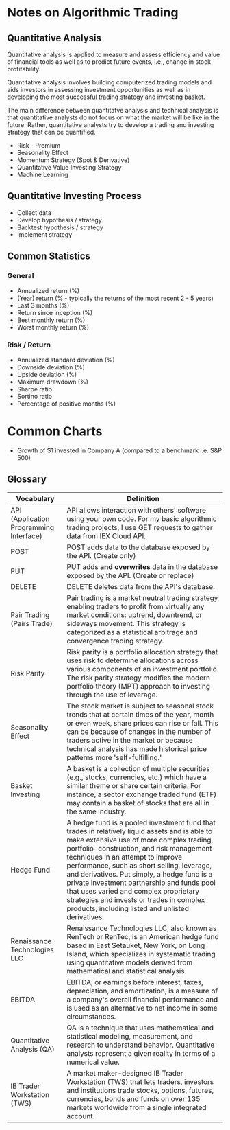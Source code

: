 # Notes on Algorithmic Trading

## Quantitative Analysis

Quantitative analysis is applied to measure and assess efficiency and value of financial tools as well as to predict future events, i.e., change in stock profitability.

Quantitative analysis involves building computerized trading models and aids investors in assessing investment opportunities as well as in developing the most successful trading strategy and investing basket.

The main difference between quantitatve analysis and technical analysis is that quantitative analysts do not focus on what the market will be like in the future. Rather, quantitative analysts try to develop a trading and investing strategy that can be quantified.

- Risk - Premium
- Seasonality Effect
- Momentum Strategy (Spot & Derivative)
- Quantitative Value Investing Strategy
- Machine Learning

## Quantitative Investing Process
- Collect data
- Develop hypothesis / strategy
- Backtest hypothesis / strategy
- Implement strategy

## Common Statistics

### General
- Annualized return (%)
- (Year) return (% - typically the returns of the most recent 2 - 5 years)
- Last 3 months (%)
- Return since inception (%)
- Best monthly return (%)
- Worst monthly return (%)

### Risk / Return
- Annualized standard deviation (%)
- Downside deviation (%)
- Upside deviation (%)
- Maximum drawdown (%)
- Sharpe ratio
- Sortino ratio
- Percentage of positive months (%)

# Common Charts
- Growth of $1 invested in Company A (compared to a benchmark i.e. S&P 500)

## Glossary
| Vocabulary | Definition |
| --- | --- |
| API (Application Programming Interface) | API allows interaction with others' software using your own code. For my basic algorithmic trading projects, I use GET requests to gather data from IEX Cloud API. |
| POST | POST adds data to the database exposed by the API. (Create only) |
| PUT | PUT adds **and overwrites** data in the database exposed by the API. (Create or replace) |
| DELETE | DELETE deletes data from the API's database. |
| Pair Trading (Pairs Trade) | Pair trading is a market neutral trading strategy enabling traders to profit from virtually any market conditions: uptrend, downtrend, or sideways movement. This strategy is categorized as a statistical arbitrage and convergence trading strategy. |
| Risk Parity | Risk parity is a portfolio allocation strategy that uses risk to determine allocations across various components of an investment portfolio. The risk parity strategy modifies the modern portfolio theory (MPT) approach to investing through the use of leverage. |
| Seasonality Effect | The stock market is subject to seasonal stock trends that at certain times of the year, month or even week, share prices can rise or fall. This can be because of changes in the number of traders active in the market or because technical analysis has made historical price patterns more 'self-fulfilling.' |
| Basket Investing | A basket is a collection of multiple securities (e.g., stocks, currencies, etc.) which have a similar theme or share certain criteria. For instance, a sector exchange traded fund (ETF) may contain a basket of stocks that are all in the same industry. |
| Hedge Fund | A hedge fund is a pooled investment fund that trades in relatively liquid assets and is able to make extensive use of more complex trading, portfolio-construction, and risk management techniques in an attempt to improve performance, such as short selling, leverage, and derivatives. Put simply, a hedge fund is a private investment partnership and funds pool that uses varied and complex proprietary strategies and invests or trades in complex products, including listed and unlisted derivatives. |
| Renaissance Technologies LLC | Renaissance Technologies LLC, also known as RenTech or RenTec, is an American hedge fund based in East Setauket, New York, on Long Island, which specializes in systematic trading using quantitative models derived from mathematical and statistical analysis. |
| EBITDA | EBITDA, or earnings before interest, taxes, depreciation, and amortization, is a measure of a company's overall financial performance and is used as an alternative to net income in some circumstances. |
| Quantitative Analysis (QA) | QA is a technique that uses mathematical and statistical modeling, measurement, and research to understand behavior. Quantitative analysts represent a given reality in terms of a numerical value. |
| IB Trader Workstation (TWS) | A market maker-designed IB Trader Workstation (TWS) that lets traders, investors and institutions trade stocks, options, futures, currencies, bonds and funds on over 135 markets worldwide from a single integrated account. |
